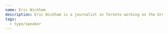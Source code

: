 ```yaml
---
name: Eric Wickham
description: Eric Wickham is a journalist in Toronto working on the Grocery Tracker, a data driven reporting project for The Hoser in partnership with Northwestern University. The Grocery Tracker collects data on food staples in stores across the city, and has recently expanded to accept community data submissions for local, independent stores.
tags:
  - type/speaker
---
```

